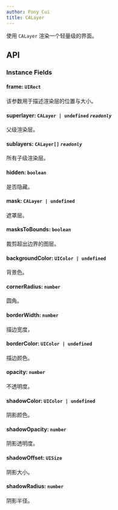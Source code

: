 ```yaml
---
author: Pony Cui
title: CALayer
---
```


使用 ```CALayer``` 渲染一个轻量级的界面。

## API

### Instance Fields

#### frame: `UIRect`
该参数用于描述渲染层的位置与大小。

#### superlayer: `CALayer | undefined` *`readonly`*
父级渲染层。

#### sublayers: `CALayer[]` *`readonly`*
所有子级渲染层。

#### hidden: `boolean`
是否隐藏。

#### mask: `CALayer | undefined`
遮罩层。

#### masksToBounds: `boolean`
裁剪超出边界的图层。

#### backgroundColor: `UIColor | undefined`
背景色。

#### cornerRadius: `number`
圆角。

#### borderWidth: `number`
描边宽度，

#### borderColor: `UIColor | undefined`
描边颜色。

#### opacity: `number`
不透明度。

#### shadowColor: `UIColor | undefined`
阴影颜色。

#### shadowOpacity: `number`
阴影透明度。

#### shadowOffset: `UISize`
阴影大小。

#### shadowRadius: `number`
阴影半径。